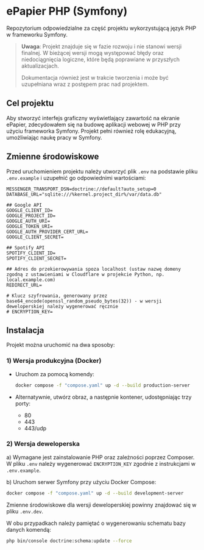 # ePapier PHP (Symfony)

Repozytorium odpowiedzialne za część projektu wykorzystującą język PHP w frameworku Symfony.

> **Uwaga**: Projekt znajduje się w fazie rozwoju i nie stanowi wersji finalnej. W bieżącej wersji mogą występować błędy oraz niedociągnięcia logiczne, które będą poprawiane w przyszłych aktualizacjach.
>
> Dokumentacja również jest w trakcie tworzenia i może być uzupełniana wraz z postępem prac nad projektem.

## Cel projektu

Aby stworzyć interfejs graficzny wyświetlający zawartość na ekranie ePapier, zdecydowałem się na budowę aplikacji webowej w PHP przy użyciu frameworka Symfony. Projekt pełni również rolę edukacyjną, umożliwiając naukę pracy w Symfony.

## Zmienne środowiskowe

Przed uruchomieniem projektu należy utworzyć plik `.env` na podstawie pliku `.env.example` i uzupełnić go odpowiednimi wartościami:

    MESSENGER_TRANSPORT_DSN=doctrine://default?auto_setup=0
    DATABASE_URL="sqlite:///%kernel.project_dir%/var/data.db"

    ## Google API
    GOOGLE_CLIENT_ID=
    GOOGLE_PROJECT_ID=
    GOOGLE_AUTH_URI=
    GOOGLE_TOKEN_URI=
    GOOGLE_AUTH_PROVIDER_CERT_URL=
    GOOGLE_CLIENT_SECRET=

    ## Spotify API
    SPOTIFY_CLIENT_ID=
    SPOTIFY_CLIENT_SECRET=

    ## Adres do przekierowywania spoza localhost (ustaw nazwę domeny zgodną z ustawieniami w Cloudflare w projekcie Python, np. local.example.com)
    REDIRECT_URL=

    # Klucz szyfrowania, generowany przez base64_encode(openssl_random_pseudo_bytes(32)) - w wersji deweloperskiej należy wygenerować ręcznie
    # ENCRYPTION_KEY=

## Instalacja

Projekt można uruchomić na dwa sposoby:

### 1) Wersja produkcyjna (Docker)

- Uruchom za pomocą komendy:

  ```bash
  docker compose -f "compose.yaml" up -d --build production-server
  ```

- Alternatywnie, utwórz obraz, a następnie kontener, udostępniając trzy porty:
  - 80
  - 443
  - 443/udp

### 2) Wersja deweloperska

a) Wymagane jest zainstalowanie PHP oraz zależności poprzez Composer. W pliku `.env` należy wygenerować `ENCRYPTION_KEY` zgodnie z instrukcjami w `.env.example`.

b) Uruchom serwer Symfony przy użyciu Docker Compose:

```bash
docker compose -f "compose.yaml" up -d --build development-server
```

Zmienne środowiskowe dla wersji deweloperskiej powinny znajdować się w pliku `.env.dev`.

W obu przypadkach należy pamiętać o wygenerowaniu schematu bazy danych komendą:

```bash
php bin/console doctrine:schema:update --force
```
